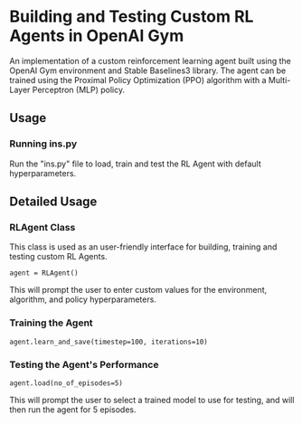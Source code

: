 # Building and Testing Custom RL Agents in OpenAI Gym

An implementation of a custom reinforcement learning agent built using the OpenAI Gym environment and Stable Baselines3 library. The agent can be trained using the Proximal Policy Optimization (PPO) algorithm with a Multi-Layer Perceptron (MLP) policy.



## Usage

### Running ins.py
Run the "ins.py" file to load, train and test the RL Agent with default hyperparameters.

## Detailed Usage

### RLAgent Class
This class is used as an user-friendly interface for building, training and testing custom RL Agents.

```
agent = RLAgent()
```
This will prompt the user to enter custom values for the environment, algorithm, and policy hyperparameters. 

### Training the Agent
```
agent.learn_and_save(timestep=100, iterations=10)
```

### Testing the Agent's Performance
```
agent.load(no_of_episodes=5)
```

This will prompt the user to select a trained model to use for testing, and will then run the agent for 5 episodes.